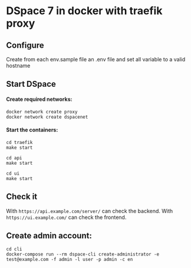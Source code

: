 # DSpace 7 in docker with traefik proxy
## Configure
Create from each env.sample file an .env file and set all variable to a valid hostname

## Start DSpace
#### Create required networks:
```
docker network create proxy
docker network create dspacenet
```

#### Start the containers:
```
cd traefik
make start

cd api
make start

cd ui
make start
```

## Check it
With `https://api.example.com/server/` can check the backend.
With `https://ui.example.com/` can check the frontend.

## Create admin account:
```
cd cli
docker-compose run --rm dspace-cli create-administrator -e test@example.com -f admin -l user -p admin -c en
```
